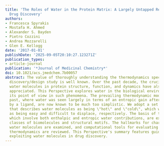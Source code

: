 ```yaml
---
title: 'The Roles of Water in the Protein Matrix: A Largely Untapped Resource for
  Drug Discovery'
authors:
- Francesca Spyrakis
- Mostafa H. Ahmed
- Alexander S. Bayden
- Pietro Cozzini
- Andrea Mozzarelli
- Glen E. Kellogg
date: '2017-01-01'
publishDate: '2025-09-05T20:10:27.123271Z'
publication_types:
- article-journal
publication: '*Journal of Medicinal Chemistry*'
doi: 10.1021/acs.jmedchem.7b00057
abstract: The value of thoroughly understanding the thermodynamics specific to a drug
  discovery/design study is well known. Over the past decade, the crucial roles of
  water molecules in protein structure, function, and dynamics have also become increasingly
  appreciated. This Perspective explores water in the biological environment by adopting
  its point of view in such phenomena. The prevailing thermodynamic models of the
  past, where water was seen largely in terms of an entropic gain after its displacement
  by a ligand, are now known to be much too simplistic. We adopt a set of terminology
  that describes water molecules as being \"hot\" and \"cold\", which we have defined
  as being easy and difficult to displace, respectively. The basis of these designations,
  which involve both enthalpic and entropic water contributions, are explored in several
  classes of biomolecules and structural motifs. The hallmarks for characterizing
  water molecules are examined, and computational tools for evaluating water-centric
  thermodynamics are reviewed. This Perspective's summary features guidelines for
  exploiting water molecules in drug discovery.
---
```

